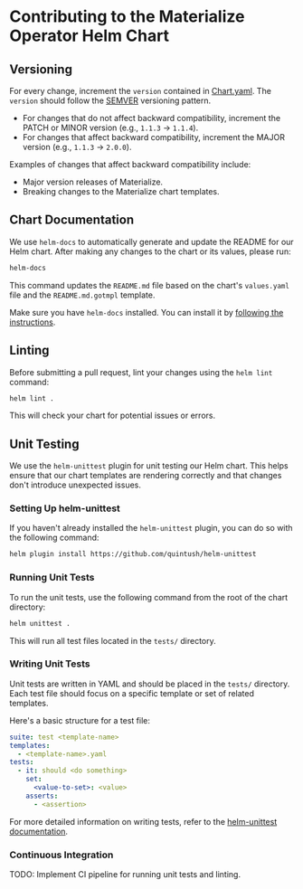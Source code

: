 # Contributing to the Materialize Operator Helm Chart

## Versioning

For every change, increment the `version` contained in [Chart.yaml](https://github.com/materializeinc/materialize/blob/main/misc/helm-charts/operator/Chart.yaml). The `version` should follow the [SEMVER](https://semver.org/) versioning pattern.

- For changes that do not affect backward compatibility, increment the PATCH or MINOR version (e.g., `1.1.3` -> `1.1.4`).
- For changes that affect backward compatibility, increment the MAJOR version (e.g., `1.1.3` -> `2.0.0`).

Examples of changes that affect backward compatibility include:
- Major version releases of Materialize.
- Breaking changes to the Materialize chart templates.

## Chart Documentation

We use `helm-docs` to automatically generate and update the README for our Helm chart. After making any changes to the chart or its values, please run:

```bash
helm-docs
```

This command updates the `README.md` file based on the chart's `values.yaml` file and the `README.md.gotmpl` template.

Make sure you have `helm-docs` installed. You can install it by [following the instructions](https://github.com/norwoodj/helm-docs).

## Linting

Before submitting a pull request, lint your changes using the `helm lint` command:

```bash
helm lint .
```

This will check your chart for potential issues or errors.

## Unit Testing

We use the `helm-unittest` plugin for unit testing our Helm chart. This helps ensure that our chart templates are rendering correctly and that changes don't introduce unexpected issues.

### Setting Up helm-unittest

If you haven't already installed the `helm-unittest` plugin, you can do so with the following command:

```bash
helm plugin install https://github.com/quintush/helm-unittest
```

### Running Unit Tests

To run the unit tests, use the following command from the root of the chart directory:

```bash
helm unittest .
```

This will run all test files located in the `tests/` directory.

### Writing Unit Tests

Unit tests are written in YAML and should be placed in the `tests/` directory. Each test file should focus on a specific template or set of related templates.

Here's a basic structure for a test file:

```yaml
suite: test <template-name>
templates:
  - <template-name>.yaml
tests:
  - it: should <do something>
    set:
      <value-to-set>: <value>
    asserts:
      - <assertion>
```

For more detailed information on writing tests, refer to the [helm-unittest documentation](https://github.com/quintush/helm-unittest).

### Continuous Integration

TODO: Implement CI pipeline for running unit tests and linting.
